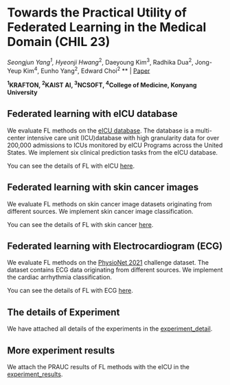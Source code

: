 # Towards the Practical Utility of Federated Learning in the Medical Domain (CHIL 23)


**Seongjun Yang*<sup>1</sup>, Hyeonji Hwang*<sup>2</sup>, Daeyoung Kim<sup>3</sup>, Radhika Dua<sup>2</sup>, Jong-Yeup Kim<sup>4</sup>, Eunho Yang<sup>2</sup>, Edward Choi<sup>2</sup> ** | [Paper](https://arxiv.org/abs/2207.03075)

**<sup>1</sup>KRAFTON, <sup>2</sup>KAIST AI, <sup>3</sup>NCSOFT, <sup>4</sup>College of Medicine, Konyang University**

## Federated learning with eICU database
We evaluate FL methods on the [eICU database](https://www.nature.com/articles/sdata2018178). The database is a multi-center intensive care unit (ICU)database with high granularity data for over 200,000 admissions to ICUs monitored by eICU Programs across the United States. We implement six clinical prediction tasks from the eICU database. 

You can see the details of FL with eICU [here](ehr_federated/README.md).



## Federated learning with skin cancer images
We evaluate FL methods on skin cancer image datasets originating from different sources. We implement skin cancer image classification. 

You can see the details of FL with skin cancer [here](skin_cancer_federated/README.md).

## Federated learning with Electrocardiogram (ECG)
We evaluate FL methods on the [PhysioNet 2021](https://moody-challenge.physionet.org/2021/) challenge dataset. The dataset contains ECG data originating from different sources. We implement the cardiac arrhythmia classification.

You can see the details of FL with ECG [here](ecg_federated/README.md).

## The details of Experiment
We have attached all details of the experiments in the [experiment_detail](experiment_detail/README.md).

## More experiment results
We attach the PRAUC results of FL methods with the eICU in the [experiment_results](experiment_results/README.md).
